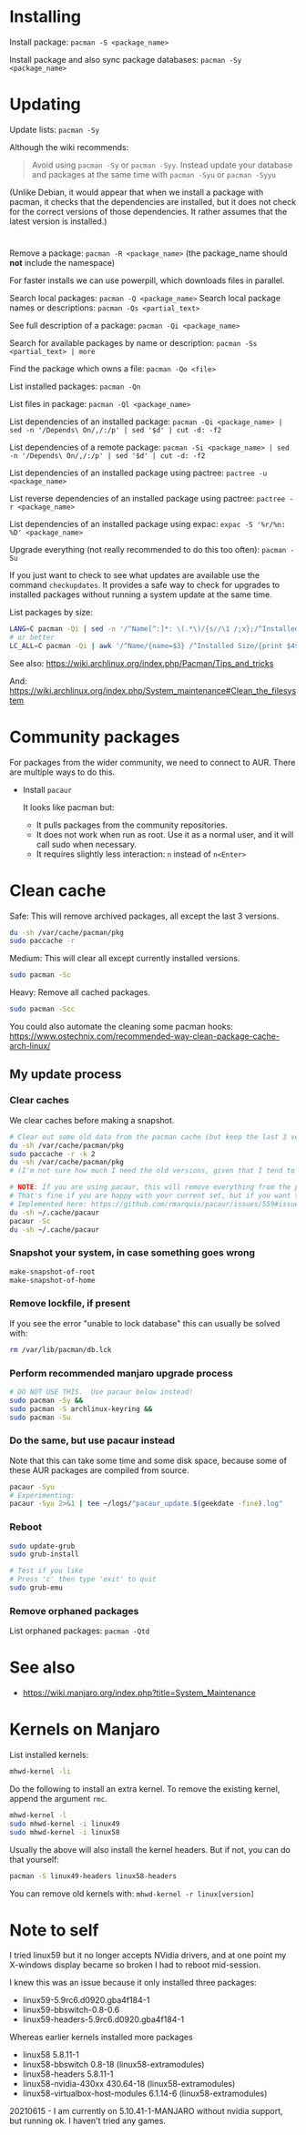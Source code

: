 # Installing

Install package: `pacman -S <package_name>`

Install package and also sync package databases: `pacman -Sy <package_name>`

# Updating

Update lists: `pacman -Sy`

Although the wiki recommends:

> Avoid using `pacman -Sy` or `pacman -Syy`.  Instead update your database and packages at the same time with `pacman -Syu` or `pacman -Syyu`

(Unlike Debian, it would appear that when we install a package with pacman, it checks that the dependencies are installed, but it does not check for the correct versions of those dependencies.  It rather assumes that the latest version is installed.)

#

Remove a package: `pacman -R <package_name>` (the package_name should **not** include the namespace)

For faster installs we can use powerpill, which downloads files in parallel.

Search local packages: `pacman -Q <package_name>`
Search local package names or descriptions: `pacman -Qs <partial_text>`

See full description of a package: `pacman -Qi <package_name>`

Search for available packages by name or description: `pacman -Ss <partial_text> | more`

Find the package which owns a file: `pacman -Qo <file>`

List installed packages: `pacman -Qn`

List files in package: `pacman -Ql <package_name>`

List dependencies of an installed package: `pacman -Qi <package_name> | sed -n '/Depends\ On/,/:/p' | sed '$d' | cut -d: -f2`

List dependencies of a remote package: `pacman -Si <package_name> | sed -n '/Depends\ On/,/:/p' | sed '$d' | cut -d: -f2`

List dependencies of an installed package using pactree: `pactree -u <package_name>`

List reverse dependencies of an installed package using pactree: `pactree -r <package_name>`

List dependencies of an installed package using expac: `expac -S '%r/%n: %D' <package_name>`

Upgrade everything (not really recommended to do this too often): `pacman -Su`

If you just want to check to see what updates are available use the command `checkupdates`.  It provides a safe way to check for upgrades to installed packages without running a system update at the same time.

List packages by size:

```bash
LANG=C pacman -Qi | sed -n '/^Name[^:]*: \(.*\)/{s//\1 /;x};/^Installed[^:]*: \(.*\)/{s//\1/;H;x;s/\n//;p}' | sort -n -k 2 | grep MiB
# or better
LC_ALL=C pacman -Qi | awk '/^Name/{name=$3} /^Installed Size/{print $4$5, name}' | sort -h
```

See also: https://wiki.archlinux.org/index.php/Pacman/Tips_and_tricks

And: https://wiki.archlinux.org/index.php/System_maintenance#Clean_the_filesystem

# Community packages

For packages from the wider community, we need to connect to AUR.  There are multiple ways to do this.

- Install `pacaur`

  It looks like pacman but:
  - It pulls packages from the community repositories.
  - It does not work when run as root.  Use it as a normal user, and it will call sudo when necessary.
  - It requires slightly less interaction: `n` instead of `n<Enter>`

# Clean cache

Safe: This will remove archived packages, all except the last 3 versions.

```sh
du -sh /var/cache/pacman/pkg
sudo paccache -r
```

Medium: This will clear all except currently installed versions.

```sh
sudo pacman -Sc
```

Heavy: Remove all cached packages.

```sh
sudo pacman -Scc
```

You could also automate the cleaning some pacman hooks: https://www.ostechnix.com/recommended-way-clean-package-cache-arch-linux/

## My update process

### Clear caches

We clear caches before making a snapshot.

```sh
# Clear out some old data from the pacman cache (but keep the last 3 versions of each package)
du -sh /var/cache/pacman/pkg
sudo paccache -r -k 2
du -sh /var/cache/pacman/pkg
# (I'm not sure how much I need the old versions, given that I tend to snapshot the entire volume)

# NOTE: If you are using pacaur, this will remove everything from the pacman and pacaur caches, except for the currently installed packages
# That's fine if you are happy with your current set, but if you want to keep the last 3 from the pacman cache as above, then you should answer NO to the first two questions, to act only on the AUR cache
# Implemented here: https://github.com/rmarquis/pacaur/issues/559#issuecomment-250909385
du -sh ~/.cache/pacaur
pacaur -Sc
du -sh ~/.cache/pacaur
```

### Snapshot your system, in case something goes wrong

```sh
make-snapshot-of-root
make-snapshot-of-home
```

### Remove lockfile, if present

If you see the error "unable to lock database" this can usually be solved with:

```sh
rm /var/lib/pacman/db.lck
```

### Perform recommended manjaro upgrade process

```sh
# DO NOT USE THIS.  Use pacaur below instead!
sudo pacman -Sy &&
sudo pacman -S archlinux-keyring &&
sudo pacman -Su
```

### Do the same, but use pacaur instead

Note that this can take some time and some disk space, because some of these AUR packages are compiled from source.

```sh
pacaur -Syu
# Experimenting:
pacaur -Syu 2>&1 | tee ~/logs/"pacaur_update.$(geekdate -fine).log"
```

### Reboot

```sh
sudo update-grub
sudo grub-install

# Test if you like
# Press 'c' then type 'exit' to quit
sudo grub-emu
```

### Remove orphaned packages

List orphaned packages: `pacman -Qtd`

# See also

- https://wiki.manjaro.org/index.php?title=System_Maintenance

# Kernels on Manjaro

List installed kernels:

```sh
mhwd-kernel -li
```

Do the following to install an extra kernel.  To remove the existing kernel, append the argument `rmc`.

```sh
mhwd-kernel -l
sudo mhwd-kernel -i linux49
sudo mhwd-kernel -i linux58
```

Usually the above will also install the kernel headers.  But if not, you can do that yourself:

```sh
pacman -S linux49-headers linux58-headers
```

You can remove old kernels with: `mhwd-kernel -r linux[version]`

# Note to self

I tried linux59 but it no longer accepts NVidia drivers, and at one point my X-windows display became so broken I had to reboot mid-session.

I knew this was an issue because it only installed three packages:

- linux59-5.9rc6.d0920.gba4f184-1
- linux59-bbswitch-0.8-0.6
- linux59-headers-5.9rc6.d0920.gba4f184-1

Whereas earlier kernels installed more packages

- linux58 5.8.11-1
- linux58-bbswitch 0.8-18 (linux58-extramodules)
- linux58-headers 5.8.11-1
- linux58-nvidia-430xx 430.64-18 (linux58-extramodules)
- linux58-virtualbox-host-modules 6.1.14-6 (linux58-extramodules)

20210615 - I am currently on 5.10.41-1-MANJARO without nvidia support, but running ok.  I haven't tried any games.

